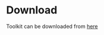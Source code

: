 # Download #

Toolkit can be downloaded from <a href="https://bitbucket.org/iheos/toolkit2/downloads" target="_blank" >here</a>

